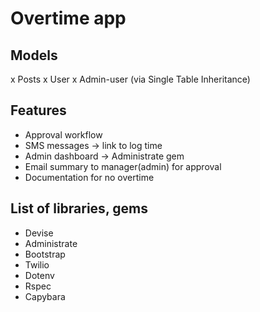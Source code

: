 # Overtime app

## Models
 x Posts
 x User
 x Admin-user (via Single Table Inheritance)

## Features
 - Approval workflow
 - SMS messages -> link to log time
 - Admin dashboard -> Administrate gem
 - Email summary to manager(admin) for approval
 - Documentation for no overtime

## List of libraries, gems
 - Devise
 - Administrate
 - Bootstrap
 - Twilio
 - Dotenv
 - Rspec
 - Capybara
